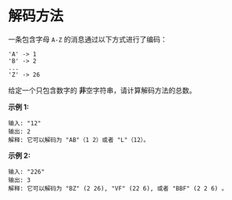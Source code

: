 # 解码方法

一条包含字母 `A-Z` 的消息通过以下方式进行了编码：

    'A' -> 1
    'B' -> 2
    ...
    'Z' -> 26
给定一个只包含数字的 **非**空字符串，请计算解码方法的总数。

**示例 1:**

    输入: "12"
    输出: 2
    解释: 它可以解码为 "AB"（1 2）或者 "L"（12）。

**示例 2:**

    输入: "226"
    输出: 3
    解释: 它可以解码为 "BZ" (2 26), "VF" (22 6), 或者 "BBF" (2 2 6) 。